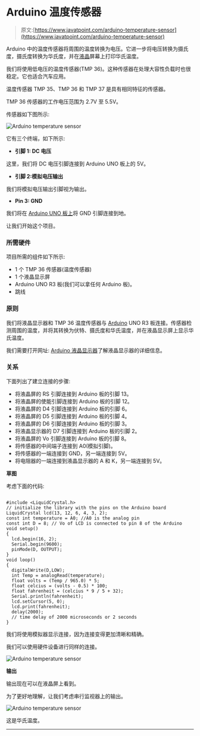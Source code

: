 # Arduino 温度传感器

> 原文:[https://www.javatpoint.com/arduino-temperature-sensor](https://www.javatpoint.com/arduino-temperature-sensor)

Arduino 中的温度传感器将周围的温度转换为电压。它进一步将电压转换为摄氏度，摄氏度转换为华氏度，并在[液晶](https://www.javatpoint.com/lcd-full-form)屏幕上打印华氏温度。

我们将使用低电压的温度传感器(TMP 36)。这种传感器在处理大容性负载时也很稳定。它也适合汽车应用。

温度传感器 TMP 35、TMP 36 和 TMP 37 是具有相同特征的传感器。

TMP 36 传感器的工作电压范围为 2.7V 至 5.5V。

传感器如下图所示:

![Arduino temperature sensor](../Images/6d85ee654b4707a8685a5489c1d73a8e.png)

它有三个终端，如下所示:

*   **引脚 1: DC 电压**

这里，我们将 DC 电压引脚连接到 Arduino UNO 板上的 5V。

*   **引脚 2:模拟电压输出**

我们将模拟电压输出引脚视为输出。

*   **Pin 3: GND**

我们将在 [Arduino UNO 板上](https://www.javatpoint.com/arduino-uno)将 GND 引脚连接到地。

让我们开始这个项目。

### 所需硬件

项目所需的组件如下所示:

*   1 个 TMP 36 传感器(温度传感器)
*   1 个液晶显示屏
*   Arduino UNO R3 板(我们可以拿任何 Arduino 板)。
*   跳线

### 原则

我们将液晶显示器和 TMP 36 温度传感器与 [Arduino](https://www.javatpoint.com/arduino) UNO R3 板连接。传感器检测周围的温度，并将其转换为伏特、摄氏度和华氏温度，并在液晶显示屏上显示华氏温度。

我们需要打开网址: [Arduino 液晶显示器](arduino-lcd-display)了解液晶显示器的详细信息。

### 关系

下面列出了建立连接的步骤:

*   将液晶屏的 RS 引脚连接到 Arduino 板的引脚 13。
*   将液晶屏的使能引脚连接到 Arduino 板的引脚 12。
*   将液晶屏的 D4 引脚连接到 Arduino 板的引脚 6。
*   将液晶屏的 D5 引脚连接到 Arduino 板的引脚 4。
*   将液晶屏的 D6 引脚连接到 Arduino 板的引脚 3。
*   将液晶显示器的 D7 引脚连接到 Arduino 板的引脚 2。
*   将液晶屏的 Vo 引脚连接到 Arduino 板的引脚 8。
*   将传感器的中间端子连接到 A0(模拟引脚)。
*   将传感器的一端连接到 GND，另一端连接到 5V。
*   将电阻器的一端连接到液晶显示器的 A 和 K，另一端连接到 5V。

**草图**

考虑下面的代码:

```

#include <LiquidCrystal.h>
// initialize the library with the pins on the Arduino board
LiquidCrystal lcd(13, 12, 6, 4, 3, 2);
const int temperature = A0; //A0 is the analog pin
const int D = 8; // Vo of LCD is connected to pin 8 of the Arduino
void setup()
{
  lcd.begin(16, 2);
  Serial.begin(9600);
  pinMode(D, OUTPUT);
}
void loop() 
{
  digitalWrite(D,LOW);
  int Temp = analogRead(temperature);
  float volts = (Temp / 965.0) * 5;
  float celcius = (volts - 0.5) * 100;
  float fahrenheit = (celcius * 9 / 5 + 32);
  Serial.println(fahrenheit);
  lcd.setCursor(5, 0);
  lcd.print(fahrenheit);
  delay(2000);
  // time delay of 2000 microseconds or 2 seconds
}

```

我们将使用模拟器显示连接，因为连接变得更加清晰和精确。

我们可以使用硬件设备进行同样的连接。

![Arduino temperature sensor](../Images/41ace20389aadc87a0a21fdf814bee24.png)

**输出**

输出现在可以在液晶屏上看到。

为了更好地理解，让我们考虑串行监视器上的输出。

![Arduino temperature sensor](../Images/39b5d93c646abefcba2637e49aa0f6f3.png)

这是华氏温度。

* * *